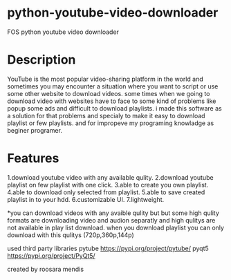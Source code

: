 # python-youtube-video-downloader
FOS python youtube video downloader

# Description

YouTube is the most popular video-sharing platform in the world and sometimes you may encounter a situation where you want to script or use some other website to download videos. some times when we going to download video with websites 
have to face to some kind of problems like popup some ads and difficult to download playlists. i made this software as a solution for that problems and specialy to make it easy to download playlist or few playlists. and for impropeve my programing knowladge as beginer programer.

# Features

1.download youtube video with any available qulity.
2.download youtube playlist on few playlist with one click.
3.able to create you own playlist.
4.able to download only selected from playlist.
5.able to save created playlist in to your hdd.
6.customizable UI.
7.lightweight.

*you can download videos with any avaible qulity but but some high qulity formats are downloading video and audion separatly
and high qulitys are not available in play list download. when you download playlist you can only download with this qulitys (720p,360p,144p)



used third party libraries 
  pytube https://pypi.org/project/pytube/
  pyqt5 https://pypi.org/project/PyQt5/


created by roosara mendis  
